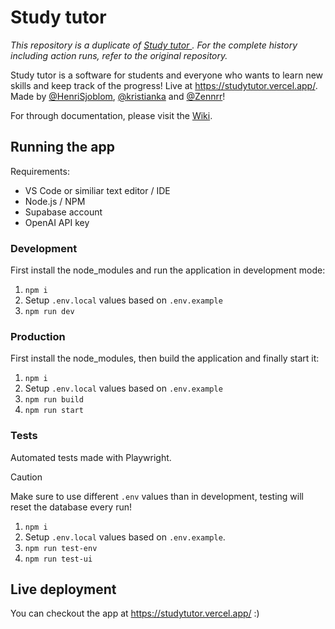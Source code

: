 # Study tutor

_This repository is a duplicate of [Study tutor ](https://github.com/kristianka/studytutor). For the complete history including action runs, refer to the original repository._

Study tutor is a software for students and everyone who wants to learn new skills and keep track of the progress! Live at https://studytutor.vercel.app/. Made by [@HenriSjoblom](https://github.com/HenriSjoblom), [@kristianka](https://github.com/kristianka) and [@Zennrr](https://github.com/Zennrr)!

For through documentation, please visit the [Wiki](https://github.com/HenriSjoblom/study-tutor/wiki).

## Running the app

Requirements:

-   VS Code or similiar text editor / IDE
-   Node.js / NPM
-   Supabase account
-   OpenAI API key

### Development

First install the node_modules and run the application in development mode:

1. `npm i`
2. Setup `.env.local` values based on `.env.example`
3. `npm run dev`

### Production

First install the node_modules, then build the application and finally start it:

1. `npm i`
2. Setup `.env.local` values based on `.env.example`
3. `npm run build`
4. `npm run start`

### Tests

Automated tests made with Playwright.

> [!CAUTION]
> Make sure to use different `.env` values than in development, testing will reset the database every run!

1. `npm i`
2. Setup `.env.local` values based on `.env.example`.
3. `npm run test-env`
4. `npm run test-ui`

## Live deployment

You can checkout the app at https://studytutor.vercel.app/ :)
